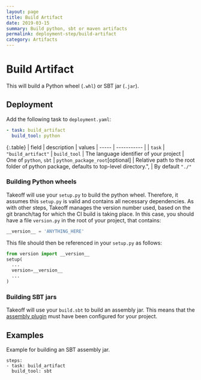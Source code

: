 ```yaml
---
layout: page
title: Build Artifact
date: 2019-03-15
summary: Build python, sbt or maven artifacts
permalink: deployment-step/build-artifact
category: Artifacts
---
```


# Build Artifact

This will build a Python wheel (`.whl`) or SBT jar (`.jar`). 

## Deployment
Add the following task to ``deployment.yaml``:

```yaml
- task: build_artifact
  build_tool: python
```

{:.table}
| field | description | values
| ----- | ----------- |
| `task` | `"build_artifact"`
| `build_tool` | The language identifier of your project | One of `python`, `sbt`
| `python_package_root`[optional] | Relative path to the root folder of python package, defaults to top-level directory.", | By default `"./"`

### Building Python wheels
Takeoff will use your `setup.py` to build the python wheel. Therefore, it assumes this `setup.py` is valid and contains all necessary dependencies. As with other steps, Takeoff manages the version number used, based on the git branch/tag for which the CI build is taking place. In this case, you should have a file `version.py` in the root of your project, that contains:
```python
__version__ = 'ANYTHING_HERE'
``` 
This file should then be referenced in your `setup.py` as follows:
```python
from version import __version__
setup(
  ...
  version=__version__
  ...
)
```

### Building SBT jars
Takeoff will use your `build.sbt` to build an assembly jar. This means that the [assembly plugin](https://github.com/sbt/sbt-assembly) must have been configured for your project.

## Examples

Example for building an SBT assembly jar. 
```
steps:
- task: build_artifact
  build_tool: sbt
```
